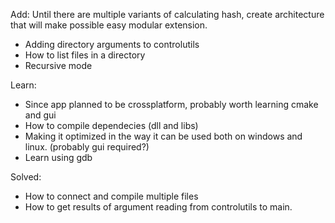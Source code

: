 Add:
Until there are multiple variants of calculating hash, create architecture that will make possible easy modular extension.
- Adding directory arguments to controlutils
- How to list files in a directory
- Recursive mode

Learn:
- Since app planned to be crossplatform, probably worth learning cmake and gui
- How to compile dependecies (dll and libs)
- Making it optimized in the way it can be used both on windows and linux. (probably gui required?)
- Learn using gdb


Solved:
- How to connect and compile multiple files
- How to get results of argument reading from controlutils to main.